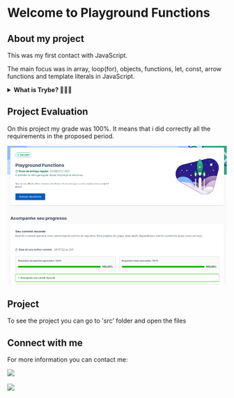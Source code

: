 <h1> Welcome to Playground Functions </h1>

<h2> About my project </h2>

<p> This was my first contact with JavaScript.


The main focus was in array, loop(for), objects, functions, let, const, arrow functions and template literals in JavaScript.</p>


<details>
  <summary><strong>What is Trybe? 🤷🏽‍♀️</strong></summary><br />

  Trybe is a web development school that is genuinely committed to the professional success of those who study with them. With the Shared Success Model (SSM) offered by Trybe Fintech, a financial institution authorized to operate by the Central Bank of Brazil, students have the option of paying only when they are already working.
</details>


<h2> Project Evaluation </h2> 

<p> On this project my grade was 100%. It means that i did correctly all the requirements in the proposed period. </p>

![Project evaluation with 100%](./images/evaluation.png)

<h2> Project </h2> 

<p> To see the project you can go to 'src' folder and open the files  </p>

<h2>Connect with me </h2>

<p> For more information you can contact me: </p>

<a href="https://www.linkedin.com/in/mirelladourado/" target="_blank"><img src="https://img.shields.io/badge/-LinkedIn-%230077B5?style=for-the-badge&logo=linkedin&logoColor=white" target="_blank"></a>

<a href = "mailto:mirellaalvesdourado@gmail.com">
<img src="https://img.shields.io/badge/-Gmail-%23333?style=for-the-badge&logo=gmail&logoColor=white" target="_blank">
</a>
